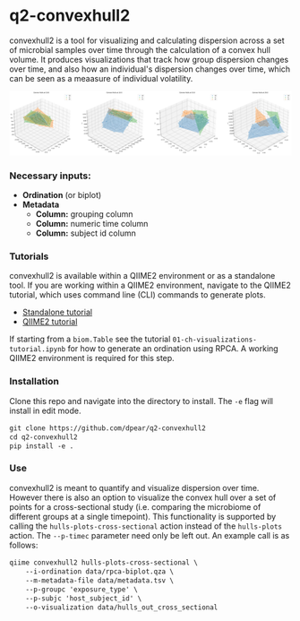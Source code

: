 # q2-convexhull2

convexhull2 is a tool for visualizing and calculating dispersion across a set of microbial samples over time through the calculation of a convex hull volume. It produces visualizations that track how group dispersion changes over time, and also how an individual's dispersion changes over time, which can be seen as a meaasure of individual volatility.

![3d hulls](tutorials/data/out-3d_hulls.svg)


### Necessary inputs:
- **Ordination** (or biplot)
- **Metadata**
    - **Column:** grouping column
    - **Column:** numeric time column
    - **Column:** subject id column

### Tutorials

convexhull2 is available within a QIIME2 environment or as a standalone tool. If you are working within a QIIME2 environment, navigate to the QIIME2 tutorial, which uses command line (CLI) commands to generate plots.
- [Standalone tutorial](https://github.com/dpear/q2-convexhull2/blob/main/tutorials/01-ch-visualizations-tutorial.ipynb) 
- [QIIME2 tutorial](https://github.com/dpear/q2-convexhull2/blob/main/tutorials/01-ch-visualizations-tutorial.ipynb)

If starting from a `biom.Table` see the tutorial `01-ch-visualizations-tutorial.ipynb` for how to generate an ordination using RPCA. A working QIIME2 environment is required for this step.

### Installation

Clone this repo and navigate into the directory to install. The `-e` flag will install in edit mode.
```
git clone https://github.com/dpear/q2-convexhull2
cd q2-convexhull2
pip install -e .

```

### Use

convexhull2 is meant to quantify and visualize dispersion over time. However there is also an option to visualize the convex hull over a set of points for a cross-sectional study (i.e. comparing the microbiome of different groups at a single timepoint). This functionality is supported by calling the `hulls-plots-cross-sectional` action instead of the `hulls-plots` action. The `--p-timec` parameter need only be left out. An example call is as follows:
```
qiime convexhull2 hulls-plots-cross-sectional \
    --i-ordination data/rpca-biplot.qza \
    --m-metadata-file data/metadata.tsv \
    --p-groupc 'exposure_type' \
    --p-subjc 'host_subject_id' \
    --o-visualization data/hulls_out_cross_sectional
```